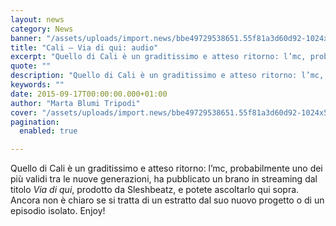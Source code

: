 ```yaml
---
layout: news
category: News
banner: "/assets/uploads/import.news/bbe49729538651.55f81a3d60d92-1024x572.jpg"
title: "Cali – Via di qui: audio"
excerpt: "Quello di Cali è un graditissimo e atteso ritorno: l’mc, probabilmente uno dei più validi tra le nuove generazioni, ha pubblicato un brano in streaming dal titolo Via di qui, prodotto da Sleshbeatz, e potete ascoltarlo qui sopra. Ancora non è chiaro se si tratta di un estratto dal suo nuovo progetto o di un [&hellip"
quote: ""
description: "Quello di Cali è un graditissimo e atteso ritorno: l’mc, probabilmente uno dei più validi tra le nuove generazioni, ha pubblicato un brano in streaming dal titolo Via di qui, prodotto da Sleshbeatz, e potete ascoltarlo qui sopra. Ancora non è chiaro se si tratta di un estratto dal suo nuovo progetto o di un [&hellip"
keywords: ""
date: 2015-09-17T00:00:00.000+01:00
author: "Marta Blumi Tripodi"
cover: "/assets/uploads/import.news/bbe49729538651.55f81a3d60d92-1024x572.jpg"
pagination:
  enabled: true

---
```


Quello di Cali è un graditissimo e atteso ritorno: l’mc, probabilmente uno dei più validi tra le nuove generazioni, ha pubblicato un brano in streaming dal titolo _Via di qui_, prodotto da Sleshbeatz, e potete ascoltarlo qui sopra. Ancora non è chiaro se si tratta di un estratto dal suo nuovo progetto o di un episodio isolato. Enjoy!